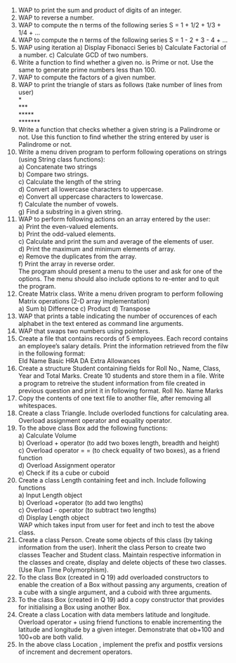 1. WAP to print the sum and product of digits of an integer.
2. WAP to reverse a number.
3. WAP to compute the n terms of the following series
S = 1 + 1/2 + 1/3 + 1/4 + ...
4. WAP to compute the n terms of the following series
S = 1 - 2 + 3 - 4 + ...
5. WAP using iteration
a) Display Fibonacci Series
b) Calculate Factorial of a number.
c) Calculate GCD of two numbers.
6. Write a function to find whether a given no. is Prime or not. Use the same to generate prime
numbers less than 100.
7. WAP to compute the factors of a given number.
8. WAP to print the triangle of stars as follows (take number of lines from user)  
\*  
\***  
\*****  
\*******  
9. Write a function that checks whether a given string is a Palindrome or not. Use this function
to find whether the string entered by user is Palindrome or not.
10. Write a menu driven program to perform following operations on strings (using String class
functions):  
a) Concatenate two strings  
b) Compare two strings.  
c) Calculate the length of the string  
d) Convert all lowercase characters to uppercase.  
e) Convert all uppercase characters to lowercase.  
f) Calculate the number of vowels.  
g) Find a substring in a given string.  
11. WAP to perform following actions on an array entered by the user:  
a) Print the even-valued elements.  
b) Print the odd-valued elements.  
c) Calculate and print the sum and average of the elements of user.  
d) Print the maximum and minimum elements of array.  
e) Remove the duplicates from the array.  
f) Print the array in reverse order.  
The program should present a menu to the user and ask for one of the options. The menu should also include options to re-enter and to quit the program.  
12. Create Matrix class. Write a menu driven program to perform following Matrix operations (2-D array implementation)  
a) Sum 
b) Difference 
c) Product 
d) Transpose  
13. WAP that prints a table indicating the number of occurences of each alphabet in the text
entered as command line arguments.  
14. WAP that swaps two numbers using pointers.  
15. Create a file that contains records of 5 employees. Each record contains an employee’s
salary details. Print the information retrieved from the filw in the following format:  
EId Name Basic HRA DA Extra Allowances  
16. Create a structure Student containing fields for Roll No., Name, Class, Year and Total
Marks. Create 10 students and store them in a file. Write a program to retreive the student
information from file created in previous question and print it in following format.
Roll No. Name Marks  
17. Copy the contents of one text file to another file, after removing all whitespaces.  
18. Create a class Triangle. Include overloded functions for calculating area. Overload
assignment operator and equality operator.  
19. To the above class Box add the following functions:  
a) Calculate Volume  
b) Overload + operator (to add two boxes length, breadth and height)  
c) Overload operator = = (to check equality of two boxes), as a friend function  
d) Overload Assignment operator  
e) Check if its a cube or cuboid  
20. Create a class Length containing feet and inch. Include following functions  
a) Input Length object  
b) Overload +operator (to add two lengths)  
c) Overload - operator (to subtract two lengths)  
d) Display Length object  
WAP which takes input from user for feet and inch to test the above class.  
21. Create a class Person. Create some objects of this class (by taking information from the
user). Inherit the class Person to create two classes Teacher and Student class. Maintain
respective information in the classes and create, display and delete objects of these two
classes. (Use Run Time Polymorphism).  
22. To the class Box (created in Q 19) add overloaded constructors to enable the creation of a
Box without passing any arguments, creation of a cube with a single argument, and a cuboid
with three arguments.  
23. To the class Box (created in Q 19) add a copy constructor that provides for initialising a Box
using another Box.  
24. Create a class Location with data members latitude and longitude. Overload operator + using
friend functions to enable incrementing the latitude and longitude by a given integer. Demonstrate that ob+100 and 100+ob are both valid.  
25. In the above class Location , implement the prefix and postfix versions of increment and
decrement operators.  
